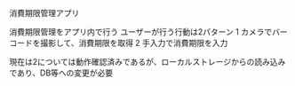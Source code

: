 消費期限管理アプリ

消費期限管理をアプリ内で行う
ユーザーが行う行動は2パターン
1 カメラでバーコードを撮影して、消費期限を取得
2 手入力で消費期限を入力

現在は2については動作確認済みであるが、ローカルストレージからの読み込みであり、DB等への変更が必要
